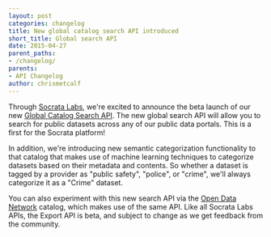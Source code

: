 ```yaml
---
layout: post
categories: changelog
title: New global catalog search API introduced
short_title: Global search API
date: 2015-04-27
parent_paths: 
- /changelog/
parents: 
- API Changelog
author: chrismetcalf
---
```


Through [Socrata Labs](http://dev.socrata.com), we're excited to announce the beta launch of our new [Global Catalog Search API](http://docs.socratadiscovery.apiary.io/). The new global search API will allow you to search for public datasets across any of our public data portals. This is a first for the Socrata platform!

In addition, we're introducing new semantic categorization functionality to that catalog that makes use of machine learning techniques to categorize datasets based on their metadata and contents. So whether a dataset is tagged by a provider as "public safety", "police", or "crime", we'll always categorize it as a "Crime" dataset.

You can also experiment with this new search API via the [Open Data Network](http://www.opendatanetwork.com) catalog, which makes use of the same API. Like all Socrata Labs APIs, the Export API is beta, and subject to change as we get feedback from the community.
